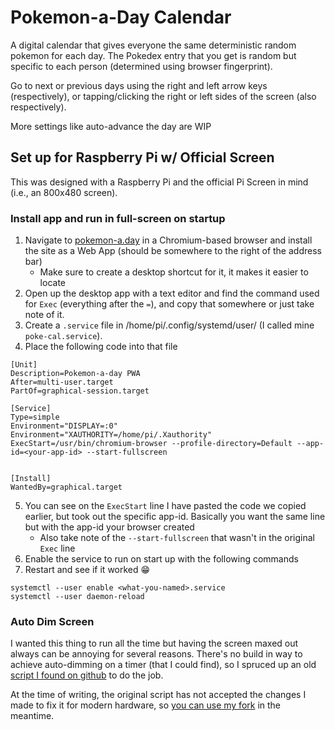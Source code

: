 # Pokemon-a-Day Calendar

A digital calendar that gives everyone the same deterministic random pokemon for each day.
The Pokedex entry that you get is random but specific to each person (determined using browser fingerprint).

Go to next or previous days using the right and left arrow keys (respectively), or tapping/clicking the right or left sides of the screen (also respectively).

More settings like auto-advance the day are WIP

## Set up for Raspberry Pi w/ Official Screen

This was designed with a Raspberry Pi and the official Pi Screen in mind (i.e., an 800x480 screen).

### Install app and run in full-screen on startup

1. Navigate to [pokemon-a.day](https://pokemon-a.day) in a Chromium-based browser and install the site as a Web App (should be somewhere to the right of the address bar)
   * Make sure to create a desktop shortcut for it, it makes it easier to locate
2. Open up the desktop app with a text editor and find the command used for `Exec` (everything after the `=`), and copy that somewhere or just take note of it.
3. Create a `.service` file in /home/pi/.config/systemd/user/ (I called mine `poke-cal.service`).
4. Place the following code into that file

```shell
[Unit]
Description=Pokemon-a-day PWA
After=multi-user.target
PartOf=graphical-session.target

[Service]
Type=simple
Environment="DISPLAY=:0"
Environment="XAUTHORITY=/home/pi/.Xauthority"
ExecStart=/usr/bin/chromium-browser --profile-directory=Default --app-id=<your-app-id> --start-fullscreen


[Install]
WantedBy=graphical.target
```

5. You can see on the `ExecStart` line I have pasted the code we copied earlier, but took out the specific app-id. Basically you want the same line but with the app-id your browser created
   * Also take note of the `--start-fullscreen` that wasn't in the original `Exec` line
6. Enable the service to run on start up with the following commands
7. Restart and see if it worked :grin:

```
systemctl --user enable <what-you-named>.service
systemctl --user daemon-reload
```

### Auto Dim Screen

I wanted this thing to run all the time but having the screen maxed out always can be annoying for several reasons.
There's no build in way to achieve auto-dimming on a timer (that I could find), so I spruced up an old [script I found on github](https://github.com/eskdale/pi-touchscreen-dimmer) to do the job.

At the time of writing, the original script has not accepted the changes I made to fix it for modern hardware, so [you can use my fork](https://github.com/gabeklavans/pi-touchscreen-dimmer) in the meantime.

